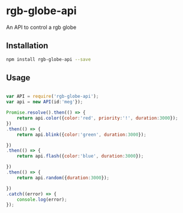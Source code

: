 # rgb-globe-api

An API to control a rgb globe

## Installation

````bash
npm install rgb-globe-api --save
````

## Usage

````javascript

var API = require('rgb-globe-api');
var api = new API(id:'meg'});

Promise.resolve().then(() => {
    return api.color({color:'red', priority:'!', duration:3000});
})
.then(() => {
    return api.blink({color:'green', duration:3000});

})
.then(() => {
    return api.flash({color:'blue', duration:3000});

})
.then(() => {
    return api.random({duration:3000});

})
.catch((error) => {
    console.log(error);
});


````

